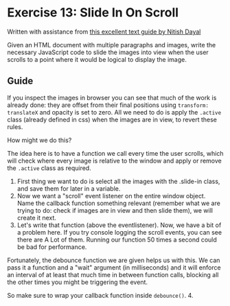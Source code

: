 # Exercise 13: Slide In On Scroll

Written with assistance from [this excellent text guide by Nitish Dayal](https://github.com/nitishdayal/JavaScript30/tree/master/exercises/13%20-%20Slide%20in%20on%20Scroll)

Given an HTML document with multiple paragraphs and images, write the necessary
JavaScript code to slide the images into view when the user scrolls to a point
where it would be logical to display the image.

## Guide

If you inspect the images in browser you can see that much of the work is
already done: they are offset from their final positions using
`transform: translateX` and opacity is set to zero. All we need to do is apply
the `.active` class (already defined in css) when the images are in view, to
revert these rules.

How might we do this?

The idea here is to have a function we call every time the user scrolls, which
will check where every image is relative to the window and apply or remove the
`.active` class as required.

1. First thing we want to do is select all the images with the .slide-in class,
  and save them for later in a variable.
2. Now we want a "scroll" event listener on the entire window object. Name the
  callback function something relevant (remember what we are trying to do: check
  if images are in view and then slide them), we will create it next.
3. Let's write that function (above the eventlistener). Now, we have a bit of a
  problem here. If you try console logging the scroll events, you can see there
  are A Lot of them. Running our function 50 times a second could be bad for
  performance.

  Fortunately, the debounce function we are given helps us with this. We can pass it a function
  and a "wait" argument (in milliseconds) and it will enforce an interval of at
  least that much time in between function calls, blocking all the other times you
  might be triggering the event.

  So make sure to wrap your callback function inside `debounce()`.
4.
